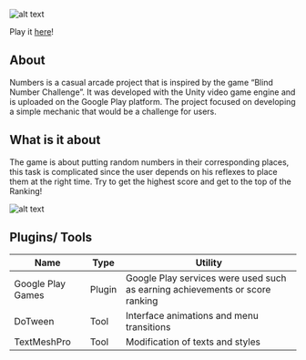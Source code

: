 ![alt text](https://github.com/Skopjie/ImagenesProyectos/blob/main/grafico.png)

Play it [here](https://play.google.com/store/apps/developer?id=Skopjie&hl=es&gl=US)!
## About

Numbers is a casual arcade project that is inspired by the game “Blind Number Challenge”. It was developed with the Unity video game engine and is uploaded on the Google Play platform. The project focused on developing a simple mechanic that would be a challenge for users.

## What is it about

The game is about putting random numbers in their corresponding places, this task is complicated since the user depends on his reflexes to place them at the right time. Try to get the highest score and get to the top of the Ranking!

![alt text](https://github.com/Skopjie/ImagenesProyectos/blob/main/recortada.png)
## Plugins/ Tools

| Name | Type | Utility
| --- | --- | --- |
| Google Play Games | Plugin | Google Play services were used such as earning achievements or score ranking |
| DoTween | Tool | Interface animations and menu transitions |
| TextMeshPro | Tool | Modification of texts and styles |
